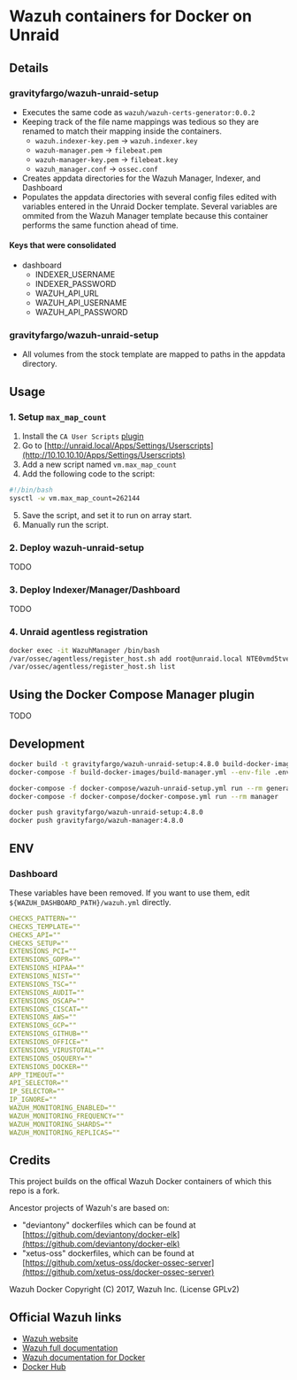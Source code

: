 # Wazuh containers for Docker on Unraid

## Details

### gravityfargo/wazuh-unraid-setup

-   Executes the same code as `wazuh/wazuh-certs-generator:0.0.2`
-   Keeping track of the file name mappings was tedious so they are renamed to match their mapping inside the containers.
    -   `wazuh.indexer-key.pem` -> `wazuh.indexer.key`
    -   `wazuh-manager.pem` -> `filebeat.pem`
    -   `wazuh-manager-key.pem` -> `filebeat.key`
    -   `wazuh_manager.conf` -> `ossec.conf`
-   Creates appdata directories for the Wazuh Manager, Indexer, and Dashboard
-   Populates the appdata directories with several config files edited with variables entered
    in the Unraid Docker template. Several variables are ommited from the Wazuh Manager template
    because this container performs the same function ahead of time.

#### Keys that were consolidated
- dashboard
    - INDEXER_USERNAME
    - INDEXER_PASSWORD
    - WAZUH_API_URL
    - WAZUH_API_USERNAME
    - WAZUH_API_PASSWORD

### gravityfargo/wazuh-unraid-setup

-   All volumes from the stock template are mapped to paths in the appdata directory.

## Usage

### 1. Setup `max_map_count`

1. Install the `CA User Scripts` [plugin](https://forums.unraid.net/topic/48286-plugin-ca-user-scripts/)
2. Go to [http://unraid.local/Apps/Settings/Userscripts](http://10.10.10.10/Apps/Settings/Userscripts)
3. Add a new script named `vm.max_map_count`
4. Add the following code to the script:

```bash
#!/bin/bash
sysctl -w vm.max_map_count=262144
```

5. Save the script, and set it to run on array start.
6. Manually run the script.

### 2. Deploy wazuh-unraid-setup

TODO

### 3. Deploy Indexer/Manager/Dashboard

TODO

### 4. Unraid agentless registration

```bash
docker exec -it WazuhManager /bin/bash
/var/ossec/agentless/register_host.sh add root@unraid.local NTE0vmd5tve8tyh_eve
/var/ossec/agentless/register_host.sh list
```

## Using the Docker Compose Manager plugin

TODO

## Development

```bash
docker build -t gravityfargo/wazuh-unraid-setup:4.8.0 build-docker-images/wazuh-unraid-setup
docker-compose -f build-docker-images/build-manager.yml --env-file .env build

docker-compose -f docker-compose/wazuh-unraid-setup.yml run --rm generator
docker-compose -f docker-compose/docker-compose.yml run --rm manager

docker push gravityfargo/wazuh-unraid-setup:4.8.0
docker push gravityfargo/wazuh-manager:4.8.0
```

## ENV

### Dashboard

These variables have been removed. If you want to use them, edit `${WAZUH_DASHBOARD_PATH}/wazuh.yml` directly.

```yaml
CHECKS_PATTERN=""
CHECKS_TEMPLATE=""
CHECKS_API=""
CHECKS_SETUP=""
EXTENSIONS_PCI=""
EXTENSIONS_GDPR=""
EXTENSIONS_HIPAA=""
EXTENSIONS_NIST=""
EXTENSIONS_TSC=""
EXTENSIONS_AUDIT=""
EXTENSIONS_OSCAP=""
EXTENSIONS_CISCAT=""
EXTENSIONS_AWS=""
EXTENSIONS_GCP=""
EXTENSIONS_GITHUB=""
EXTENSIONS_OFFICE=""
EXTENSIONS_VIRUSTOTAL=""
EXTENSIONS_OSQUERY=""
EXTENSIONS_DOCKER=""
APP_TIMEOUT=""
API_SELECTOR=""
IP_SELECTOR=""
IP_IGNORE=""
WAZUH_MONITORING_ENABLED=""
WAZUH_MONITORING_FREQUENCY=""
WAZUH_MONITORING_SHARDS=""
WAZUH_MONITORING_REPLICAS=""
```

## Credits

This project builds on the offical Wazuh Docker containers of which this repo is a fork.

Ancestor projects of Wazuh's are based on:

-   "deviantony" dockerfiles which can be found at [https://github.com/deviantony/docker-elk](https://github.com/deviantony/docker-elk)
-   "xetus-oss" dockerfiles, which can be found at [https://github.com/xetus-oss/docker-ossec-server](https://github.com/xetus-oss/docker-ossec-server)

Wazuh Docker Copyright (C) 2017, Wazuh Inc. (License GPLv2)

## Official Wazuh links

-   [Wazuh website](http://wazuh.com)
-   [Wazuh full documentation](http://documentation.wazuh.com)
-   [Wazuh documentation for Docker](https://documentation.wazuh.com/current/docker/index.html)
-   [Docker Hub](https://hub.docker.com/u/wazuh)
